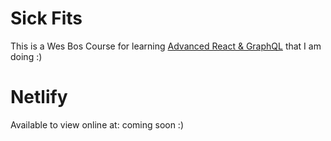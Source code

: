 # Sick Fits

This is a Wes Bos Course for learning [Advanced React & GraphQL](https://advancedreact.com/) that I am doing :)

# Netlify

Available to view online at: coming soon :)
